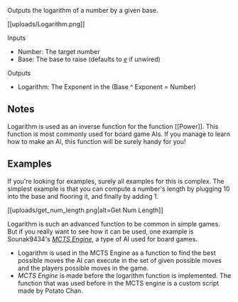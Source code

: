 Outputs the logarithm of a number by a given base.

[[uploads/Logarithm.png]]

Inputs
- Number: The target number
- Base: The base to raise (defaults to [*e*](https://en.wikipedia.org/wiki/E_(mathematical_constant)) if unwired)

Outputs
- Logarithm: The Exponent in the (Base ^ Exponent = Number)

## Notes
Logarithm is used as an inverse function for the function [[Power]]. This function is most commonly used for board game AIs. If you manage to learn how to make an AI, this function will be surely handy for you!

## Examples
If you're looking for examples, surely all examples for this is complex. The simplest example is that you can compute a number's length by plugging 10 into the base and flooring it, and finally by adding 1.

[[uploads/get_num_length.png|alt=Get Num Length]]

Logarithm is such an advanced function to be common in simple games. But if you really want to see how it can be used, one example is Sounak9434's [*MCTS Engine*](https://fancade.page.link/1H1v), a type of AI used for board games.

- Logarithm is used in the MCTS Engine as a function to find the best possible moves the AI can execute in the set of given possible moves and the players possible moves in the game.
- *MCTS Engine* is made before the logarithm function is implemented. The function that was used before in the MCTS engine is a custom script made by Potato Chan.
